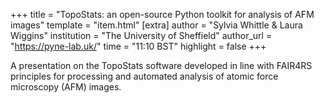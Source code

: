 +++
title = "TopoStats: an open-source Python toolkit for analysis of AFM images"
template = "item.html"
[extra]
author = "Sylvia Whittle & Laura Wiggins"
institution = "The University of Sheffield"
author_url = "https://pyne-lab.uk/"
time = "11:10 BST"
highlight = false
+++

A presentation on the TopoStats software developed in line with FAIR4RS principles for processing and automated analysis of atomic force microscopy (AFM) images.